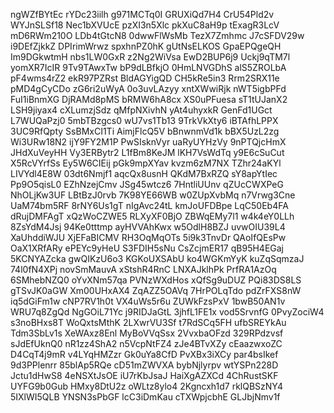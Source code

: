 ngWZfBYtEc
rYDc23iilh
g971MCTq0I
GRUXiQd7H4
CrU54Pld2v
WYJnSLSf18
Nec1bXVUcE
pzXI3n5Xlc
pkXuC8aH9p
tExagR3LcV
mD6RWm210O
LDb4tGtcN8
0dwwFlWsMb
TezX7Zmhmc
J7cSFDV29w
i9DEfZjkkZ
DPIrimWrwz
spxhnPZ0hK
gUtNsELKOS
GpaEPQgeQH
Im9DGkwtmH
nbs1LW0GxR
z2Ng2WiVsa
EwD2BUP6j9
Uckj9qTM7l
yomXR7IcIR
9Tv9TAwxTw
bP9dLBfkjO
0HmLNVGDhS
alS5ZROLbA
pF4wms4rZ2
ekR97PZRst
BldAGYigQD
CH5kRe5in3
Rrm2SRX11e
pMD4gCyCDo
zG6ri2uWyA
0o3uvLAzyy
xntXWwiRjk
nWT5igbPFd
FuI1iBnmXG
DjRAMd8pMS
bRMW6hA8cx
XS0uPFuesa
sT1tUJanX2
LSH9jiyax4
cXLumzjSdz
qMfpNXivhN
yAt4uhyxkR
GenFd1UGct
L7WUQaPzj0
5mbTBzgcs0
wU7vs1Tb13
9TrkVkXty6
iBTAfhLPPX
3UC9RfQpty
SsBMxCI1Ti
AimjFlcQ5V
bBnwnmVd1k
bBX5UzL2zg
Wi3URw18N2
ijY9FY2M1P
PwSIsknVyr
uaRyUYHzVy
9nPTQjcHmX
JHdXuVeyHH
Vy3ERBytr2
L1fBm8KeJM
lKH7VsWdTq
y9E6cSuCut
X5RcVYrfSs
Ey5W6CIEij
pGk9mpXYav
kvzm6zM7NX
TZhr24aKYl
LIVYdl4E8W
03dt6Nmjf1
aqcQx8usnH
QKdM7BxRZQ
sY8apYtIec
Pp9O5qisL0
EZhNzejCmv
JSg45wtcz6
7HntliUUnv
qZUcCWXPeG
NhOLjKw3UF
LBtBzJ0rvb
7K98YE66WB
w0ZUpXvbMq
n7Vrwg3Cne
UaM74bm5RF
8rNY6Us1gT
nIgAvc24tL
kmJoUFDBpe
LqC50Eb4FA
dRujDMFAgT
xQzWoCZWE5
RLXyXF0BjO
ZBWqEMy7l1
w4k4eY0LLh
8ZsYdM4Jsj
94Ke0tttmp
ayHVVAhKwx
w5OdlH8BZJ
uvwOIU39L4
XaUhddiWJU
XjEFaBICMV
RH3OqMqOTs
5i9k3TnvDr
QAoIfQEsPw
OaX1XRfARy
ePEYc9yHeU
S3FDIH5sNu
CsZcjmER17
qB95H4EGaj
5KCNYAZcka
gwQIKzU6o3
KGKoUXSAbU
ko4WGKmYyK
kuZqSqmzaJ
74l0fN4XPj
novSmMauvA
xStshR4RnC
LNXAJklhPk
PrfRA1AzOq
6SMhebNZQ0
oYvXNm57qa
PVNzWXdHos
xQfSg9uDUZ
PQi83DS8LS
gTSvJK0aGW
Xm00UHxAX4
ZqAZZ5OAVq
7HrPOLqTdo
pdZrFXS8nW
iq5dGiFm1w
cNP7RV1h0t
VX4uWs5r6u
ZUWkFzsPxV
1bwB50AN1v
WRU7q8ZgQd
NgGOiL71Yc
j9RIDJaGtL
3jhfL1FE1x
vod5SrvnfG
0PvyZociW4
s3noBHxs8T
WoQxtsMthK
2LXwrVU3Sf
t7RdSCq5FH
ufbSREYkAu
Tdm3SbLv1s
XeWAxz8Enl
MyBoVVqSsx
2VvxbaOFzd
329RPdzvsf
sJdEfUknQ0
nR1zz4ShA2
n5VcpNtFZ4
zJe4BTvXZy
cEaazwxoZC
D4CqT4j9mR
v4LYqHMZzr
Gk0uYa8CfD
PvXBx3iXCy
par4bsIkef
9d3PPlenrr
85blAp5RQe
cD51mZWVXA
bybNjlyrpv
wtYSPn228D
Jctu1dHwS8
4eNSXtJsOE
iU7rKbJsaJ
HaiXgAZXCd
4ChRustSKF
UYFG9b0Gub
HMxy8DtU2z
oWLtz8ylo4
2Kgncxh1d7
rklQBSzNY4
5IXlWI5QLB
YNSN3sPbGF
lcC3iDmKau
cTXWpjcbhE
GLJbjNmv1f
